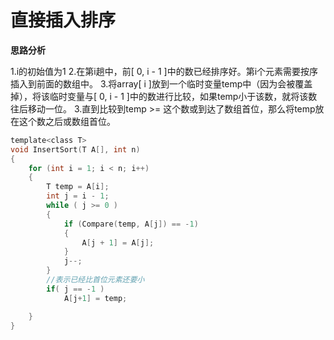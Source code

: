 # 直接插入排序

**思路分析**

1.i的初始值为1
2.在第i趟中，前[ 0, i - 1 ]中的数已经排序好。第i个元素需要按序插入到前面的数组中。
3.将array[ i ]放到一个临时变量temp中（因为会被覆盖掉），将该临时变量与[ 0, i - 1 ]中的数进行比较，如果temp小于该数，就将该数往后移动一位。
3.直到比较到temp >= 这个数或到达了数组首位，那么将temp放在这个数之后或数组首位。

```c
template<class T>
void InsertSort(T A[], int n)
{
	for (int i = 1; i < n; i++)
	{
		T temp = A[i];
		int j = i - 1;
		while ( j >= 0 )
		{
			if (Compare(temp, A[j]) == -1)
			{
				A[j + 1] = A[j];
			}
			j--;
		}
		//表示已经比首位元素还要小
		if( j == -1 )
			A[j+1] = temp;

	}
}
```